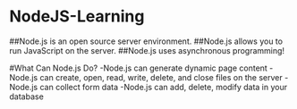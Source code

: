# NodeJS-Learning
##Node.js is an open source server environment.
##Node.js allows you to run JavaScript on the server.
##Node.js uses asynchronous programming!

#What Can Node.js Do?
-Node.js can generate dynamic page content
-Node.js can create, open, read, write, delete, and close files on the server
-Node.js can collect form data
-Node.js can add, delete, modify data in your database
